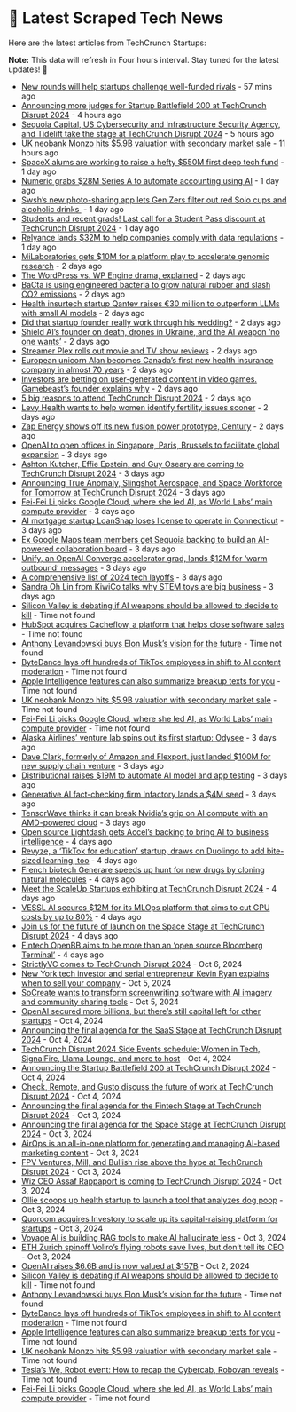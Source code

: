 
# 📰 Latest Scraped Tech News

Here are the latest articles from TechCrunch Startups:

**Note:** This data will refresh in Four hours interval. Stay tuned for the latest updates! 🔄
- [New rounds will help startups challenge well-funded rivals](https://techcrunch.com/2024/10/11/new-rounds-will-help-startups-challenge-well-funded-rivals/) - 57 mins ago
- [Announcing more judges for Startup Battlefield 200 at TechCrunch Disrupt 2024](https://techcrunch.com/2024/10/11/announcing-more-judges-for-startup-battlefield-200-at-techcrunch-disrupt-2024/) - 4 hours ago
- [Sequoia Capital, US Cybersecurity and Infrastructure Security Agency, and Tidelift take the stage at TechCrunch Disrupt 2024](https://techcrunch.com/2024/10/11/sequoia-capital-u-s-cybersecurity-and-infrastructure-security-agency-and-tidelift-take-the-stage-at-techcrunch-disrupt-2024/) - 5 hours ago
- [UK neobank Monzo hits $5.9B valuation with secondary market sale](https://techcrunch.com/2024/10/11/uk-neobank-monzo-hits-5-9b-valuation-with-secondary-market-sale/) - 11 hours ago
- [SpaceX alums are working to raise a hefty $550M first deep tech fund](https://techcrunch.com/2024/10/10/spacex-alums-are-working-to-raise-a-hefty-550m-first-deep-tech-fund/) - 1 day ago
- [Numeric grabs $28M Series A to automate accounting using AI](https://techcrunch.com/2024/10/10/numeric-grabs-28m-series-a-for-automating-accounting-with-ai/) - 1 day ago
- [Swsh’s new photo-sharing app lets Gen Zers filter out red Solo cups and alcoholic drinks ](https://techcrunch.com/2024/10/10/swsh-new-photo-sharing-app-lets-gen-z-filter-out-red-solo-cups-alcoholic-beverages/) - 1 day ago
- [Students and recent grads! Last call for a Student Pass discount at TechCrunch Disrupt 2024](https://techcrunch.com/2024/10/10/students-last-call-for-a-student-pass-discount-at-techcrunch-disrupt-2024/) - 1 day ago
- [Relyance lands $32M to help companies comply with data regulations](https://techcrunch.com/2024/10/10/relyance-helps-companies-comply-with-data-regulations/) - 1 day ago
- [MiLaboratories gets $10M for a platform play to accelerate genomic research](https://techcrunch.com/2024/10/10/milaboratories-gets-10m-for-a-platform-play-to-accelerate-genomic-research/) - 2 days ago
- [The WordPress vs. WP Engine drama, explained](https://techcrunch.com/2024/10/10/wordpress-vs-wp-engine-drama-explained/) - 2 days ago
- [BaCta is using engineered bacteria to grow natural rubber and slash CO2 emissions](https://techcrunch.com/2024/10/10/bacta-is-using-engineered-bacteria-to-grow-natural-rubber-and-slash-co2-emissions/) - 2 days ago
- [Health insurtech startup Qantev raises €30 million to outperform LLMs with small AI models](https://techcrunch.com/2024/10/09/health-insurtech-startup-qantev-raises-e30-million-to-outperform-llms-with-small-ai-models/) - 2 days ago
- [Did that startup founder really work through his wedding?](https://techcrunch.com/2024/10/09/did-that-startup-founder-really-work-through-his-wedding/) - 2 days ago
- [Shield AI’s founder on death, drones in Ukraine, and the AI weapon ‘no one wants’](https://techcrunch.com/2024/10/09/shield-ais-founder-on-death-drones-in-ukraine-and-the-ai-weapon-no-one-wants/) - 2 days ago
- [Streamer Plex rolls out movie and TV show reviews](https://techcrunch.com/2024/10/09/streamer-plex-rolls-out-movie-and-tv-show-reviews/) - 2 days ago
- [European unicorn Alan becomes Canada’s first new health insurance company in almost 70 years](https://techcrunch.com/2024/10/09/european-unicorn-alan-becomes-canadas-first-new-health-insurance-company-in-almost-70-years/) - 2 days ago
- [Investors are betting on user-generated content in video games. Gamebeast’s founder explains why](https://techcrunch.com/podcast/investors-are-betting-on-user-generated-content-in-video-games-gamebeasts-founder-explains-why/) - 2 days ago
- [5 big reasons to attend TechCrunch Disrupt 2024](https://techcrunch.com/2024/10/09/5-big-reasons-to-attend-techcrunch-disrupt-2024/) - 2 days ago
- [Levy Health wants to help women identify fertility issues sooner](https://techcrunch.com/2024/10/09/levy-health-wants-to-help-women-identify-fertility-issues-sooner/) - 2 days ago
- [Zap Energy shows off its new fusion power prototype, Century](https://techcrunch.com/2024/10/09/zap-energy-shows-off-its-new-fusion-power-prototype-century/) - 2 days ago
- [OpenAI to open offices in Singapore, Paris, Brussels to facilitate global expansion](https://techcrunch.com/2024/10/09/openai-to-open-offices-in-singapore-paris-brussels-to-facilitate-global-expansion/) - 3 days ago
- [Ashton Kutcher, Effie Epstein, and Guy Oseary are coming to TechCrunch Disrupt 2024](https://techcrunch.com/2024/10/08/ashton-kutcher-effie-epstein-and-guy-oseary-are-coming-to-techcrunch-disrupt-2024/) - 3 days ago
- [Announcing True Anomaly, Slingshot Aerospace, and Space Workforce for Tomorrow at TechCrunch Disrupt 2024](https://techcrunch.com/2024/10/08/announcing-true-anomaly-slingshot-aerospace-and-space-workforce-2030-at-techcrunchdisrupt-2024/) - 3 days ago
- [Fei-Fei Li picks Google Cloud, where she led AI, as World Labs’ main compute provider](https://techcrunch.com/2024/10/08/fei-fei-li-picks-google-cloud-where-she-led-ai-as-world-labs-main-compute-provider/) - 3 days ago
- [AI mortgage startup LoanSnap loses license to operate in Connecticut](https://techcrunch.com/2024/10/08/ai-mortgage-startup-loansnap-loses-license-to-operate-in-connecticut/) - 3 days ago
- [Ex Google Maps team members get Sequoia backing to build an AI-powered collaboration board](https://techcrunch.com/2024/10/08/former-google-maps-engineers-get-sequioa-backing-to-build-out-an-ai-powered-collboration-board/) - 3 days ago
- [Unify, an OpenAI Converge accelerator grad, lands $12M for ‘warm outbound’ messages](https://techcrunch.com/2024/10/08/unify-an-openai-converge-accelerator-grad-lands-12m-for-warm-outbound-messages/) - 3 days ago
- [A comprehensive list of 2024 tech layoffs](https://techcrunch.com/2024/10/08/tech-layoffs-2024-list/) - 3 days ago
- [Sandra Oh Lin from KiwiCo talks why STEM toys are big business](https://techcrunch.com/podcast/sandra-lin-from-kiwico-talks-why-stem-toys-are-big-business/) - 3 days ago
- [Silicon Valley is debating if AI weapons should be allowed to decide to kill](https://techcrunch.com/2024/10/11/silicon-valley-is-debating-if-ai-weapons-should-be-allowed-to-decide-to-kill/) - Time not found
- [HubSpot acquires Cacheflow, a platform that helps close software sales](https://techcrunch.com/2024/10/11/hubspot-acquires-cacheflow-a-platform-that-helps-close-software-sales/) - Time not found
- [Anthony Levandowski buys Elon Musk’s vision for the future](https://techcrunch.com/2024/10/11/anthony-levandowski-buys-elon-musks-vision-for-the-future/) - Time not found
- [ByteDance lays off hundreds of TikTok employees in shift to AI content moderation](https://techcrunch.com/2024/10/11/bytedance-lays-off-hundreds-of-tiktok-employees-in-shift-to-ai-content-moderation/) - Time not found
- [Apple Intelligence features can also summarize breakup texts for you](https://techcrunch.com/2024/10/11/apple-intelligence-features-can-also-summarize-breakup-texts-for-you/) - Time not found
- [UK neobank Monzo hits $5.9B valuation with secondary market sale](https://techcrunch.com/2024/10/11/uk-neobank-monzo-hits-5-9b-valuation-with-secondary-market-sale/) - Time not found
- [Fei-Fei Li picks Google Cloud, where she led AI, as World Labs’ main compute provider](https://techcrunch.com/2024/10/08/fei-fei-li-picks-google-cloud-where-she-led-ai-as-world-labs-main-compute-provider/) - Time not found
- [Alaska Airlines’ venture lab spins out its first startup: Odysee](https://techcrunch.com/2024/10/08/alaska-airlines-venture-lab-spins-out-its-first-startup-odysee/) - 3 days ago
- [Dave Clark, formerly of Amazon and Flexport, just landed $100M for new supply chain venture](https://techcrunch.com/2024/10/08/dave-clark-formerly-of-amazon-and-flexport-just-landed-100m-for-new-supply-chain-venture/) - 3 days ago
- [Distributional raises $19M to automate AI model and app testing](https://techcrunch.com/2024/10/08/distributional-raises-19m-to-automate-ai-model-and-app-testing/) - 3 days ago
- [Generative AI fact-checking firm Infactory lands a $4M seed](https://techcrunch.com/2024/10/08/generative-ai-fact-checking-firm-infactory-lands-a-4m-seed/) - 3 days ago
- [TensorWave thinks it can break Nvidia’s grip on AI compute with an AMD-powered cloud](https://techcrunch.com/2024/10/08/tensorwave-claims-its-amd-powered-cloud-for-ai-will-give-nvidia-a-run-for-its-money/) - 3 days ago
- [Open source Lightdash gets Accel’s backing to bring AI to business intelligence](https://techcrunch.com/2024/10/08/open-source-bi-platform-lightdash-gets-accels-backing-to-bring-ai-to-business-intelligence/) - 4 days ago
- [Revyze, a ‘TikTok for education’ startup, draws on Duolingo to add bite-sized learning, too](https://techcrunch.com/2024/10/07/revyze-a-tiktok-for-education-startup-draws-on-duolingo-to-add-bite-sized-learning-too/) - 4 days ago
- [French biotech Generare speeds up hunt for new drugs by cloning natural molecules](https://techcrunch.com/2024/10/07/french-biotech-generare-speeds-up-hunt-for-new-drugs-by-cloning-natural-molecules/) - 4 days ago
- [Meet the ScaleUp Startups exhibiting at TechCrunch Disrupt 2024](https://techcrunch.com/2024/10/07/meet-the-scaleup-startups-exhibiting-at-techcrunch-disrupt-2024/) - 4 days ago
- [VESSL AI secures $12M for its MLOps platform that aims to cut GPU costs by up to 80%](https://techcrunch.com/2024/10/07/vessl-ai-secures-12m-for-its-mlops-platform/) - 4 days ago
- [Join us for the future of launch on the Space Stage at TechCrunch Disrupt 2024](https://techcrunch.com/2024/10/07/join-us-for-the-future-of-launch-on-the-space-stage-at-techcrunch-disrupt-2024/) - 4 days ago
- [Fintech OpenBB aims to be more than an ‘open source Bloomberg Terminal’](https://techcrunch.com/2024/10/07/fintech-openbb-aims-to-be-more-than-an-open-source-bloomberg-terminal/) - 4 days ago
- [StrictlyVC comes to TechCrunch Disrupt 2024](https://techcrunch.com/2024/10/06/strictlyvc-comes-to-techcrunch-disrupt-2024/) - Oct 6, 2024
- [New York tech investor and serial entrepreneur Kevin Ryan explains when to sell your company](https://techcrunch.com/2024/10/05/new-york-tech-investor-and-serial-entrepreneur-kevin-ryan-explains-when-to-sell-your-company/) - Oct 5, 2024
- [SoCreate wants to transform screenwriting software with AI imagery and community sharing tools](https://techcrunch.com/2024/10/05/socreate-wants-to-transform-screenwriting-software-with-ai-imagery-community-sharing/) - Oct 5, 2024
- [OpenAI secured more billions, but there’s still capital left for other startups](https://techcrunch.com/2024/10/04/openai-secured-more-billions-but-theres-still-capital-left-for-other-startups/) - Oct 4, 2024
- [Announcing the final agenda for the SaaS Stage at TechCrunch Disrupt 2024](https://techcrunch.com/2024/10/04/announcing-the-final-agenda-for-the-saas-stage-at-techcrunch-disrupt-2024/) - Oct 4, 2024
- [TechCrunch Disrupt 2024 Side Events schedule: Women in Tech, SignalFire, Llama Lounge, and more to host](https://techcrunch.com/2024/10/04/techcrunch-disrupt-2024-side-events-lineup-women-in-tech-signalfire-llama-lounge-and-more-to-host/) - Oct 4, 2024
- [Announcing the Startup Battlefield 200 at TechCrunch Disrupt 2024](https://techcrunch.com/2024/10/04/announcing-the-startup-battlefield-200-at-techcrunch-disrupt-2024/) - Oct 4, 2024
- [Check, Remote, and Gusto discuss the future of work at TechCrunch Disrupt 2024](https://techcrunch.com/2024/10/04/check-remote-and-gusto-discuss-the-future-of-work-at-techcrunch-disrupt-2024/) - Oct 4, 2024
- [Announcing the final agenda for the Fintech Stage at TechCrunch Disrupt 2024](https://techcrunch.com/2024/10/03/announcing-the-final-agenda-for-the-fintech-stage-at-techcrunch-disrupt-2024/) - Oct 3, 2024
- [Announcing the final agenda for the Space Stage at TechCrunch Disrupt 2024](https://techcrunch.com/2024/10/03/announcing-the-final-agenda-for-the-space-stage-at-techcrunch-disrupt-2024/) - Oct 3, 2024
- [AirOps is an all-in-one platform for generating and managing AI-based marketing content](https://techcrunch.com/2024/10/03/airops-wants-to-be-the-all-in-one-platform-for-generating-and-managing-ai-based-seo-slop/) - Oct 3, 2024
- [FPV Ventures, Mill, and Bullish rise above the hype at TechCrunch Disrupt 2024](https://techcrunch.com/2024/10/03/fpv-ventures-mill-and-bullish-rise-above-the-hype-at-techcrunch-disrupt-2024/) - Oct 3, 2024
- [Wiz CEO Assaf Rappaport is coming to TechCrunch Disrupt 2024](https://techcrunch.com/2024/10/03/wiz-ceo-assaf-rappaport-is-coming-to-techcrunch-disrupt-2024/) - Oct 3, 2024
- [Ollie scoops up health startup to launch a tool that analyzes dog poop](https://techcrunch.com/2024/10/03/ollie-scoops-up-health-startup-to-launch-a-tool-that-analyzes-dog-poop/) - Oct 3, 2024
- [Quoroom acquires Investory to scale up its capital-raising platform for startups](https://techcrunch.com/2024/10/03/quoroom-acquires-investory-to-scale-up-its-capital-raising-platform-for-startups/) - Oct 3, 2024
- [Voyage AI is building RAG tools to make AI hallucinate less](https://techcrunch.com/2024/10/03/voyage-ai-is-building-rag-tools-to-make-ai-hallucinate-less/) - Oct 3, 2024
- [ETH Zurich spinoff Voliro’s flying robots save lives, but don’t tell its CEO](https://techcrunch.com/2024/10/03/eth-zurich-spinoff-voliros-flying-robots-save-lives-but-dont-tell-its-ceo/) - Oct 3, 2024
- [OpenAI raises $6.6B and is now valued at $157B](https://techcrunch.com/2024/10/02/openai-raises-6-6b-and-is-now-valued-at-157b/) - Oct 2, 2024
- [Silicon Valley is debating if AI weapons should be allowed to decide to kill](https://techcrunch.com/2024/10/11/silicon-valley-is-debating-if-ai-weapons-should-be-allowed-to-decide-to-kill/) - Time not found
- [Anthony Levandowski buys Elon Musk’s vision for the future](https://techcrunch.com/2024/10/11/anthony-levandowski-buys-elon-musks-vision-for-the-future/) - Time not found
- [ByteDance lays off hundreds of TikTok employees in shift to AI content moderation](https://techcrunch.com/2024/10/11/bytedance-lays-off-hundreds-of-tiktok-employees-in-shift-to-ai-content-moderation/) - Time not found
- [Apple Intelligence features can also summarize breakup texts for you](https://techcrunch.com/2024/10/11/apple-intelligence-features-can-also-summarize-breakup-texts-for-you/) - Time not found
- [UK neobank Monzo hits $5.9B valuation with secondary market sale](https://techcrunch.com/2024/10/11/uk-neobank-monzo-hits-5-9b-valuation-with-secondary-market-sale/) - Time not found
- [Tesla’s We, Robot event: How to recap the Cybercab, Robovan reveals](https://techcrunch.com/2024/10/10/teslas-we-robot-event-how-to-recap-the-cybercab-robovan-reveals/) - Time not found
- [Fei-Fei Li picks Google Cloud, where she led AI, as World Labs’ main compute provider](https://techcrunch.com/2024/10/08/fei-fei-li-picks-google-cloud-where-she-led-ai-as-world-labs-main-compute-provider/) - Time not found